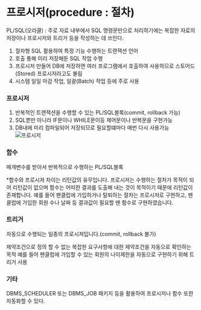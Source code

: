 # 프로시저(procedure : 절차)
PL/SQL(오라클) : 주로 자료 내부에서 SQL 명령문만으로 처리하기에는 복잡한 자료의 저장이나 프로시저와 트리거 등을 작성하는 데 쓰인다.
1. 절차형 SQL 활용하여 특정 기능 수행하는 트랜잭션 언어
2. 호출 통해 미리 저장해둔 SQL 작업 수행
3. 프로시저 만들어 DB에 저장하면 여러 프로그램에서 호출하여 사용하므로 스토어드(Stored) 프로시저라고도 불림
4. 시스템 일일 마감 작업, 일괄(Batch) 작업 등에 주로 사용


### 프로시저

1. 반복적인 트랜잭션을 수행할 수 있는 PL/SQL블록(commit, rollback 가능)  
2. SQL뿐만 아니라 IF문이나 WHILE문이등 제어문이나 반복문을 구현가능  
3. DB내에 미리 컴파일되어 저장되므로 필요할떄마다 매번 다시 사용가능    
![프로시저](https://user-images.githubusercontent.com/67908647/118691529-2308d380-b844-11eb-9f2e-a840a394c7e2.png)
### 함수
매개변수를 받아서 반복적으로 수행하는 PL/SQL블록

*함수와 프로시져 차이는 리턴값의 유무입니다.
프로시저는 수행하는 절차가 목적이 되어 리턴값이 없으며
함수는 어떠한 결과를 도출해 내는 것이 목적이기 때문에 리턴값이 존재합니다.
예를 들어 팬클럽에 가입하거나 탈퇴하는 절차는 프로시저로 구현하고,
팬클럽에 가입한 회원 수나 날짜 등 결과값이 필요할 땐 함수로 구현하였습니다.


### 트리거
자동으로 수행되는 일종의 프로시져입니다.(commit, rollback 불가)

제약조건으로 정의 할 수 없는 복잡한 요구사항에 대한 제약조건을 자동으로 확인하는 목적
예를 들어 팬클럽에 가입할 수 있는 회원의 나이제한을 자동으로 구현하기 위해 트리거 사용


### 기타
DBMS_SCHEDULER 또는 DBMS_JOB 패키지 등을 활용하여 프로시저나 함수 또한 자동화할 수 있다.
